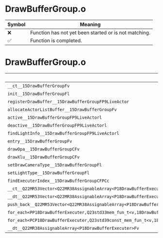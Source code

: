 # DrawBufferGroup.o
| Symbol | Meaning 
| ------------- | ------------- 
| :x: | Function has not yet been started or is not matching. 
| :white_check_mark: | Function is completed. 


# DrawBufferGroup.o
| Symbol | Decompiled? |
| ------------- | ------------- |
| `__ct__15DrawBufferGroupFv` | :white_check_mark: |
| `init__15DrawBufferGroupFl` | :white_check_mark: |
| `registerDrawBuffer__15DrawBufferGroupFP9LiveActor` | :white_check_mark: |
| `allocateActorListBuffer__15DrawBufferGroupFv` | :x: |
| `active__15DrawBufferGroupFP9LiveActorl` | :white_check_mark: |
| `deactive__15DrawBufferGroupFP9LiveActorl` | :x: |
| `findLightInfo__15DrawBufferGroupFP9LiveActorl` | :white_check_mark: |
| `entry__15DrawBufferGroupFv` | :x: |
| `drawOpa__15DrawBufferGroupCFv` | :x: |
| `drawXlu__15DrawBufferGroupCFv` | :x: |
| `setDrawCameraType__15DrawBufferGroupFl` | :white_check_mark: |
| `setLightType__15DrawBufferGroupFl` | :white_check_mark: |
| `findExecuterIndex__15DrawBufferGroupCFPCc` | :white_check_mark: |
| `__ct__Q22MR53Vector<Q22MR38AssignableArray<P18DrawBufferExecuter>>Fv` | :white_check_mark: |
| `__dt__Q22MR53Vector<Q22MR38AssignableArray<P18DrawBufferExecuter>>Fv` | :white_check_mark: |
| `push_back__Q22MR53Vector<Q22MR38AssignableArray<P18DrawBufferExecuter>>FRCP18DrawBufferExecuter` | :white_check_mark: |
| `for_each<PP18DrawBufferExecuter,Q23std33mem_fun_t<v,18DrawBufferExecuter>>__3stdFPP18DrawBufferExecuterPP18DrawBufferExecuterQ23std33mem_fun_t<v,18DrawBufferExecuter>_Q23std33mem_fun_t<v,18DrawBufferExecuter>` | :x: |
| `for_each<PCP18DrawBufferExecuter,Q23std39const_mem_fun_t<v,18DrawBufferExecuter>>__3stdFPCP18DrawBufferExecuterPCP18DrawBufferExecuterQ23std39const_mem_fun_t<v,18DrawBufferExecuter>_Q23std39const_mem_fun_t<v,18DrawBufferExecuter>` | :x: |
| `__dt__Q22MR38AssignableArray<P18DrawBufferExecuter>Fv` | :white_check_mark: |
